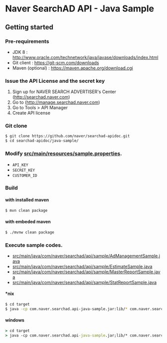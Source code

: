 # Naver SearchAD API - Java Sample


## Getting started

### Pre-requirements

- JDK 8 : http://www.oracle.com/technetwork/java/javase/downloads/index.html
- Git client : https://git-scm.com/downloads
- Maven (optional) : https://maven.apache.org/download.cgi


### Issue the API License and the secret key

1. Sign up for NAVER SEARCH ADVERTISER's Center (http://searchad.naver.com)
2. Go to (http://manage.searchad.naver.com)
3. Go to Tools > API Manager
4. Create API license


### Git clone

```bash
$ git clone https://github.com/naver/searchad-apidoc.git
$ cd searchad-apidoc/java-sample/
```


### Modify [src/main/resources/sample.properties](src/main/resources/sample.properties).
- `API_KEY`
- `SECRET_KEY`
- `CUSTOMER_ID`


### Build

#### with installed maven
```bash
$ mvn clean package
```

#### with embeded maven
```bash
$ ./mvnw clean package
```


### Execute sample codes.
- [src/main/java/com/naver/searchad/api/sample/AdManagementSample.java](src/main/java/com/naver/searchad/api/sample/AdManagementSample.java)
- [src/main/java/com/naver/searchad/api/sample/EstimateSample.java](src/main/java/com/naver/searchad/api/sample/EstimateSample.java)
- [src/main/java/com/naver/searchad/api/sample/MasterReportSample.java](src/main/java/com/naver/searchad/api/sample/MasterReportSample.java)
- [src/main/java/com/naver/searchad/api/sample/StatReportSample.java](src/main/java/com/naver/searchad/api/sample/StatReportSample.java)

#### *nix
```bash
$ cd target
$ java -cp com.naver.searchad.api-java-sample.jar:lib/* com.naver.searchad.api.sample.AdManagementSample
```

#### windows
```bat
> cd target
> java -cp com.naver.searchad.api-java-sample.jar;lib/* com.naver.searchad.api.sample.AdManagementSample
```
